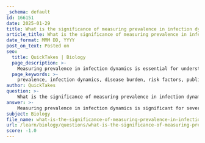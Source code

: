 ```yaml
---
_schema: default
id: 166151
date: 2025-01-29
title: What is the significance of measuring prevalence in infection dynamics?
article_title: What is the significance of measuring prevalence in infection dynamics?
date_format: MMM DD, YYYY
post_on_text: Posted on
seo:
  title: QuickTakes | Biology
  page_description: >-
    Measuring prevalence in infection dynamics is essential for understanding disease burden, identifying risk factors, guiding public health interventions, monitoring trends, allocating resources efficiently, modeling infection dynamics, and informing policy decisions to improve population health outcomes.
  page_keywords: >-
    prevalence, infection dynamics, disease burden, risk factors, public health interventions, vaccination campaigns, monitoring trends, resource allocation, modeling, policy decisions
author: QuickTakes
question: >-
    What is the significance of measuring prevalence in infection dynamics?
answer: >-
    Measuring prevalence in infection dynamics is significant for several reasons:\n\n1. **Understanding Disease Burden**: Prevalence provides a snapshot of how widespread a disease is within a population at a given time. This information is crucial for public health officials to understand the burden of disease and allocate resources effectively.\n\n2. **Identifying Risk Factors**: By analyzing prevalence data, researchers can identify risk factors associated with infection. This can lead to targeted interventions aimed at reducing transmission and improving health outcomes.\n\n3. **Guiding Public Health Interventions**: Prevalence data informs public health strategies, such as vaccination campaigns and infection control measures. For instance, if a high prevalence of a disease is detected, it may prompt immediate public health responses to mitigate further spread.\n\n4. **Monitoring Trends Over Time**: Tracking changes in prevalence over time helps epidemiologists identify emerging health threats and assess the effectiveness of interventions. This longitudinal data is essential for understanding the dynamics of disease spread and control.\n\n5. **Resource Allocation**: Accurate prevalence estimates allow health authorities to allocate resources more efficiently, ensuring that areas with higher infection rates receive the necessary support and interventions.\n\n6. **Modeling Infection Dynamics**: Prevalence is a key parameter in mathematical models of infection dynamics. These models often incorporate prevalence to predict future outbreaks and assess the potential impact of various public health strategies.\n\n7. **Informing Policy Decisions**: Policymakers rely on prevalence data to make informed decisions regarding health policies, funding for healthcare initiatives, and prioritization of research efforts.\n\nIn summary, measuring prevalence is fundamental to understanding and managing infectious diseases, guiding public health interventions, and ultimately improving population health outcomes.
subject: Biology
file_name: what-is-the-significance-of-measuring-prevalence-in-infection-dynamics.md
url: /learn/biology/questions/what-is-the-significance-of-measuring-prevalence-in-infection-dynamics
score: -1.0
---
```


&nbsp;